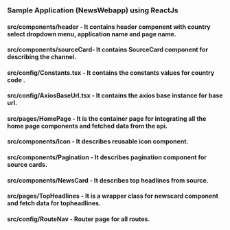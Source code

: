 ﻿### Sample Application (NewsWebapp) using ReactJs

#### src/components/header - It contains header component with country select dropdown menu, application name and page name.

#### src/components/sourceCard- It contains SourceCard component for describing the channel.

#### src/config/Constants.tsx - It contains the constants values for country code .

#### src/config/AxiosBaseUrl.tsx - It contains the axios base instance for base url.

#### src/pages/HomePage - It is the container page for integrating all the home page components and fetched data from the api.

#### src/components/Icon - It describes reusable icon component.

#### src/components/Pagination - It describes pagination component for source cards.

#### src/components/NewsCard - It describes top headlines from source.

#### src/pages/TopHeadlines - It is a wrapper class for newscard component and fetch data for topheadlines.

#### src/config/RouteNav - Router page for all routes.

